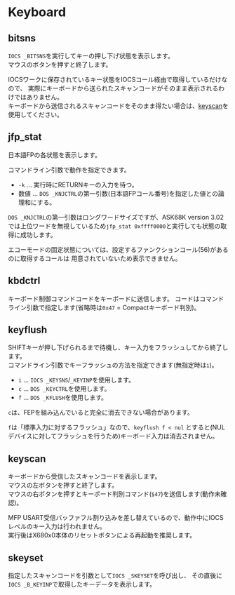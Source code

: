 # Keyboard

## bitsns
`IOCS _BITSNS`を実行してキーの押し下げ状態を表示します。  
マウスのボタンを押すと終了します。

IOCSワークに保存されているキー状態をIOCSコール経由で取得しているだけなので、
実際にキーボードから送られたスキャンコードがそのまま表示されるわけではありません。  
キーボードから送信されるスキャンコードをそのまま得たい場合は、[keyscan](#keyscan)を使用してください。


## jfp_stat
日本語FPの各状態を表示します。  

コマンドライン引数で動作を指定できます。
* `-k` ... 実行時にRETURNキーの入力を待つ。
* 数値 ... `DOS _KNJCTRL`の第一引数(日本語FPコール番号)を指定した値との論理和にする。

`DOS _KNJCTRL`の第一引数はロングワードサイズですが、ASK68K version 3.02
では上位ワードを無視しているため`jfp_stat 0xffff0000`と実行しても状態の取得に成功します。

エコーモードの固定状態については、設定するファンクションコール(56)があるのに取得するコールは
用意されていないため表示できません。


## kbdctrl
キーボード制御コマンドコードをキーボードに送信します。
コードはコマンドライン引数で指定します(省略時は`0x47` = Compactキーボード判別)。


## keyflush
SHIFTキーが押し下げられるまで待機し、キー入力をフラッシュしてから終了します。  
コマンドライン引数でキーフラッシュの方法を指定できます(無指定時は`i`)。
- `i` ... `IOCS _KEYSNS`/`_KEYINP`を使用します。
- `c` ... `DOS _KEYCTRL`を使用します。
- `f` ... `DOS _KFLUSH`を使用します。

`c`は、FEPを組み込んでいると完全に消去できない場合があります。

`f`は「標準入力に対するフラッシュ」なので、`keyflush f < nul`
とすると(NUL デバイスに対してフラッシュを行うため)キーボード入力は消去されません。


## keyscan
キーボードから受信したスキャンコードを表示します。  
マウスの左ボタンを押すと終了します。  
マウスの右ボタンを押すとキーボード判別コマンド(`$47`)を送信します(動作未確認)。

MFP USART受信バッファフル割り込みを差し替えているので、動作中にIOCSレベルのキー入力は行われません。  
実行後はX680x0本体のリセットボタンによる再起動を推奨します。


## skeyset
指定したスキャンコードを引数として`IOCS _SKEYSET`を呼び出し、
その直後に`IOCS _B_KEYINP`で取得したキーデータを表示します。


